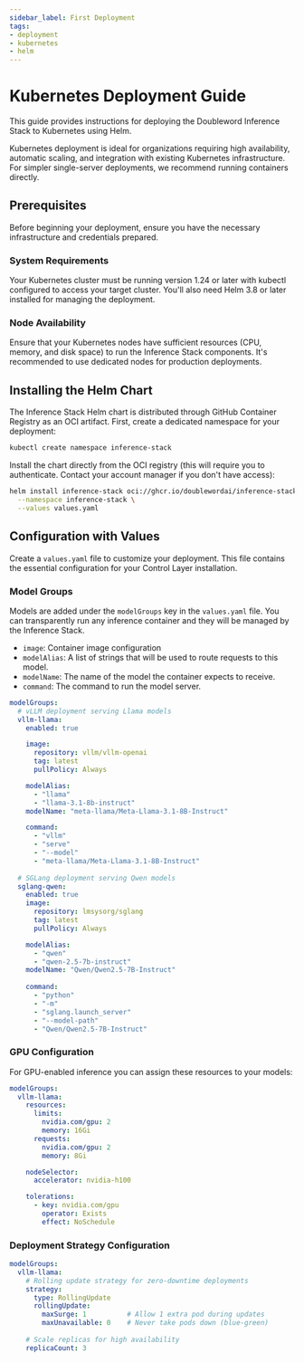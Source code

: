 ```yaml
---
sidebar_label: First Deployment
tags: 
- deployment
- kubernetes
- helm
---
```


# Kubernetes Deployment Guide

This guide provides instructions for deploying the Doubleword Inference Stack to Kubernetes using Helm.

Kubernetes deployment is ideal for organizations requiring high availability, automatic scaling, and integration with existing Kubernetes infrastructure. For simpler single-server deployments, we recommend running containers directly.

## Prerequisites

Before beginning your deployment, ensure you have the necessary infrastructure and credentials prepared.

### System Requirements

Your Kubernetes cluster must be running version 1.24 or later with kubectl
configured to access your target cluster. You'll also need Helm 3.8 or later
installed for managing the deployment.

### Node Availability

Ensure that your Kubernetes nodes have sufficient resources (CPU, memory, and disk space) to run the Inference Stack components. It's recommended to use dedicated nodes for production deployments.

## Installing the Helm Chart

The Inference Stack Helm chart is distributed through GitHub Container Registry
as an OCI artifact. First, create a dedicated namespace for your deployment:

```bash
kubectl create namespace inference-stack
```

Install the chart directly from the OCI registry (this will require you to
authenticate. Contact your account manager if you don't have access):

```bash
helm install inference-stack oci://ghcr.io/doublewordai/inference-stack \
  --namespace inference-stack \
  --values values.yaml
```

## Configuration with Values

Create a `values.yaml` file to customize your deployment. This file contains
the essential configuration for your Control Layer installation.

### Model Groups

Models are added under the `modelGroups` key in the `values.yaml` file. You can transparently run any inference container and they will be managed by the Inference Stack.

* `image`: Container image configuration
* `modelAlias`: A list of strings that will be used to route requests to this model.
* `modelName`: The name of the model the container expects to receive.
* `command`: The command to run the model server.

```yaml
modelGroups:
  # vLLM deployment serving Llama models
  vllm-llama:
    enabled: true

    image:
      repository: vllm/vllm-openai
      tag: latest
      pullPolicy: Always

    modelAlias:
      - "llama"
      - "llama-3.1-8b-instruct"
    modelName: "meta-llama/Meta-Llama-3.1-8B-Instruct"

    command:
      - "vllm"
      - "serve"
      - "--model"
      - "meta-llama/Meta-Llama-3.1-8B-Instruct"
    
  # SGLang deployment serving Qwen models  
  sglang-qwen:
    enabled: true
    image:
      repository: lmsysorg/sglang
      tag: latest
      pullPolicy: Always

    modelAlias:
      - "qwen"
      - "qwen-2.5-7b-instruct"
    modelName: "Qwen/Qwen2.5-7B-Instruct"
    
    command:
      - "python"
      - "-m"
      - "sglang.launch_server"
      - "--model-path"
      - "Qwen/Qwen2.5-7B-Instruct"
```

### GPU Configuration

For GPU-enabled inference you can assign these resources to your models:

```yaml
modelGroups:
  vllm-llama:
    resources:
      limits:
        nvidia.com/gpu: 2
        memory: 16Gi
      requests:
        nvidia.com/gpu: 2
        memory: 8Gi

    nodeSelector:
      accelerator: nvidia-h100

    tolerations:
      - key: nvidia.com/gpu
        operator: Exists
        effect: NoSchedule
```

### Deployment Strategy Configuration

```yaml
modelGroups:
  vllm-llama:
    # Rolling update strategy for zero-downtime deployments
    strategy:
      type: RollingUpdate
      rollingUpdate:
        maxSurge: 1          # Allow 1 extra pod during updates
        maxUnavailable: 0    # Never take pods down (blue-green)
    
    # Scale replicas for high availability
    replicaCount: 3
```
